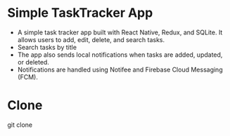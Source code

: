 

# Simple TaskTracker App
- A simple task tracker app built with React Native, Redux, and SQLite. It allows users to add, edit, delete, and search tasks.
- Search tasks by title 
- The app also sends local notifications when tasks are added, updated, or deleted.
- Notifications are handled using Notifee and Firebase Cloud Messaging (FCM).

# Clone
git clone 